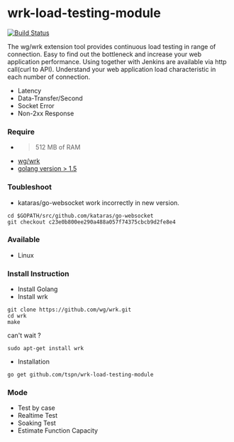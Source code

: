﻿# wrk-load-testing-module
 
[![Build Status](https://travis-ci.org/tspn/wrk-load-testing-module.svg?branch=master)](https://travis-ci.org/tspn/wrk-load-testing-module)
 
The wg/wrk extension tool provides continuous load testing in range of connection. Easy to find out the bottleneck and increase your web application performance. Using together with Jenkins are available via http call(curl to API). Understand your web application load characteristic in each number of connection.

* Latency
* Data-Transfer/Second
* Socket Error
* Non-2xx Response

### Require
* > 512 MB of RAM
* [wg/wrk](https://github.com/wg/wrk)
* [golang version > 1.5](https://golang.org/)

### Toubleshoot
* kataras/go-websocket work incorrectly in new version.
```
cd $GOPATH/src/github.com/kataras/go-websocket
git checkout c23e0b800ee290a488a057f74375cbcb9d2fe8e4
```

### Available
* Linux

### Install Instruction
* Install Golang
* Install wrk
```
git clone https://github.com/wg/wrk.git
cd wrk
make
```
can't wait ?
```
sudo apt-get install wrk
```
* Installation
```
go get github.com/tspn/wrk-load-testing-module
```

### Mode
* Test by case
* Realtime Test
* Soaking Test
* Estimate Function Capacity


